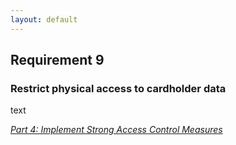 ```yaml
---
layout: default
---
```


## Requirement 9
### Restrict physical access to cardholder data

text



[_Part 4: Implement Strong Access Control Measures_](../#Part-4)

